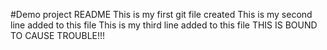 #Demo project README
This is my first git file created
This is my second line added to this file
This is my third line added to this file
THIS IS BOUND TO CAUSE TROUBLE!!!